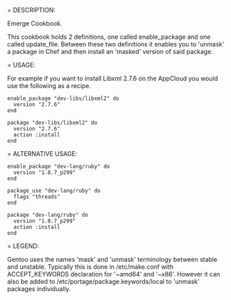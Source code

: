 = DESCRIPTION:

Emerge Cookbook.  

This cookbook holds 2 definitions, one called enable_package and one called update_file.  Between these two definitions it enables you to 'unmask' a package in Chef and then install an 'masked' version of said package.

= USAGE:

For example if you want to install Libxml 2.7.6 on the AppCloud you would use the following as a recipe.

    enable_package "dev-libs/libxml2" do
      version "2.7.6"
    end

    package "dev-libs/libxml2" do
      version "2.7.6"
      action :install
    end

= ALTERNATIVE USAGE:

    enable_package "dev-lang/ruby" do
      version "1.8.7_p299"
    end

    package_use "dev-lang/ruby" do
      flags "threads"
    end

    package "dev-lang/ruby" do
      version "1.8.7_p299"
      action :install
    end

= LEGEND:

Gentoo uses the names 'mask' and 'unmask' terminology between stable and unstable.  Typically this is done in /etc/make.conf with ACCEPT_KEYWORDS declaration for '~amd64' and '~x86'.  However it can also be added to /etc/portage/package.keywords/local to 'unmask' packages individually.
